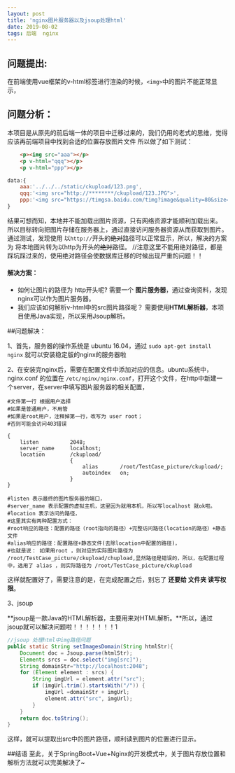 ```yaml
---
layout: post
title: 'nginx图片服务器以及jsoup处理html'
date: 2019-08-02
tags: 后端  nginx
---
```



## 问题提出:
在前端使用vue框架的v-html标签进行渲染的时候，`<img>`中的图片不能正常显示，

## 问题分析：
本项目是从原先的前后端一体的项目中迁移过来的，我们仍用的老式的思维，觉得应该再前端项目中找到合适的位置存放图片文件
所以做了如下测试：
``` html
	<p><img src="aaa"></p>
	<p v-html="qqq"></p>
	<p v-html="ppp"></p>
```
```javascript
data:{
	aaa:'../../../static/ckupload/123.png',
	qqq:'<img src="http://********/ckupload/123.JPG">',
	ppp:'<img src="https://timgsa.baidu.com/timg?image&quality=80&size=b9999_10000&sec=1565236191&di=3807861c847024b0a5ff4f7cd3f81296&imgtype=jpg&er=1&src=http%3A%2F%2Fcs.vmovier.com%2FUploads%2Fpost%2F2015-05-07%2F554b345145668.jpg" /></p>',
}
```
结果可想而知，本地并不能加载出图片资源，只有网络资源才能顺利加载出来。
所以目标转向把图片存储在服务器上，通过直接访问服务器资源从而获取到图片。
通过测试，发现使用 以`http://`开头的~~绝对~~路径可以正常显示，所以，解决的方案为 将本地图片转为以http为开头的~~绝对~~路径。
//注意这里不能用绝对路径，都是踩坑踩过来的，使用绝对路径会使数据库迁移的时候出现严重的问题！！

#### 解决方案：

- 如何让图片的路径为 http开头呢?
需要一个 **图片服务器**，通过查询资料，发现nginx可以作为图片服务器。
- 我们应该如何解析v-html中的src图片路径呢？
需要使用**HTML解析器**，本项目使用Java实现，所以采用Jsoup解析。



##问题解决：

1、首先，服务器的操作系统是 ubuntu 16.04，通过 `sudo apt-get install nginx` 就可以安装稳定版的nginx的服务器啦

2、在安装完nginx后，需要在配置文件中添加对应的信息。ubuntu系统中，nginx.conf 的位置在 `/etc/nginx/nginx.conf`，打开这个文件，在http中新建一个server，在server中填写图片服务器的相关配置，

```
#文件第一行 根据用户选择
#如果是普通用户，不用管
#如果是root用户，注释掉第一行，改写为 user root；
#否则可能会访问403错误

{
	listen			2048;
	server_name		localhost;
	location		/ckupload/
					{
						alias 		/root/TestCase_picture/ckupload/;
                		autoindex 	on;
					}
}

#listen 表示最终的图片服务器的端口，
#server_name 表示配置的虚拟主机，这里因为就用本机，所以写localhost 就ok啦。
#location 表示访问的路径，
#这里其实有两种配置方式：
#root响应的路径：配置的路径（root指向的路径）+完整访问路径(location的路径）+静态文件
#alias响应的路径：配置路径+静态文件(去除location中配置的路径)，
#也就是说： 如果用root ，则对应的实际图片路径为 /root/TestCase_picture/ckupload/chupload,显然路径是错误的，所以，在配置过程中，选用了 alias ，则实际路径为 /root/TestCase_picture/ckupload 

```

这样就配置好了，需要注意的是，在完成配置之后，别忘了 **还要给 文件夹 读写权限**。


3、jsoup

**jsoup是一款Java的HTML解析器，主要用来对HTML解析。**所以，通过jsoup就可以解决问题啦！！！！！！！1
```java
//jsoup 处理html中img路径问题
public static String setImagesDomain(String htmlStr){
	Document doc = Jsoup.parse(htmlStr);
	Elements srcs = doc.select("img[src]");
	String domainStr="http://localhost:2048";
	for (Element element : srcs) {
		String imgUrl = element.attr("src");
		if (imgUrl.trim().startsWith("/")) {
			imgUrl =domainStr + imgUrl;
			element.attr("src", imgUrl);
		}
	}
	return doc.toString();
}
```
这样，就可以提取出src中的图片路径，顺利读到图片的位置进行显示。

##结语
至此，关于SpringBoot+Vue+Nginx的开发模式中，关于图片存放位置和解析方法就可以完美解决了~

